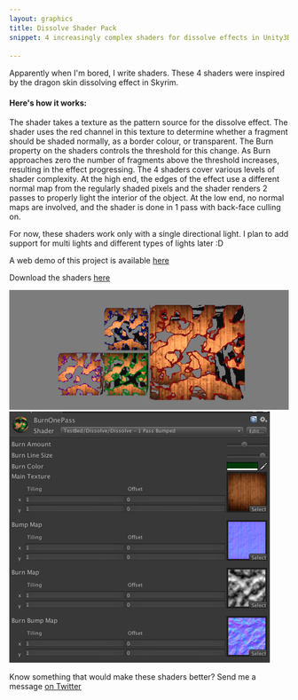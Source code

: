 ```yaml
---
layout: graphics
title: Dissolve Shader Pack
snippet: 4 increasingly complex shaders for dissolve effects in Unity3D <strong>[Open Source]</strong>

---
```


Apparently when I'm bored, I write shaders. These 4 shaders were inspired by the dragon skin dissolving effect in Skyrim.  

<h4>Here's how it works: </h4>

The shader takes a texture as the pattern source for the dissolve effect. The shader uses the red channel in this texture to determine whether a fragment should be shaded normally, as a border colour, or transparent. The Burn property on the shaders controls the threshold for this change. As Burn approaches zero the number of fragments above the threshold increases, resulting in the effect progressing. The 4 shaders cover various levels of shader complexity. At the high end, the edges of the effect use a different normal map from the regularly shaded pixels and the shader renders 2 passes to properly light the interior of the object. At the low end, no normal maps are involved, and the shader is done in 1 pass with back-face culling on. 

For now, these shaders work only with a single directional light. I plan to add support for multi lights and different types of lights later :D  

A web demo of this project is available [here](/demos/dissolve/dissolve.html)

Download the shaders [here](https://dl.dropboxusercontent.com/u/6128167/Dissolve%20Shaders.zip) 

![Screen 1](/images/post_images/2013-09-22/dissolve_screen.png)
![Screen 2](/images/post_images/2013-09-22/dissolve_control.png)

Know something that would make these shaders better? Send me a message [on Twitter](http://twitter.com/khalladay)